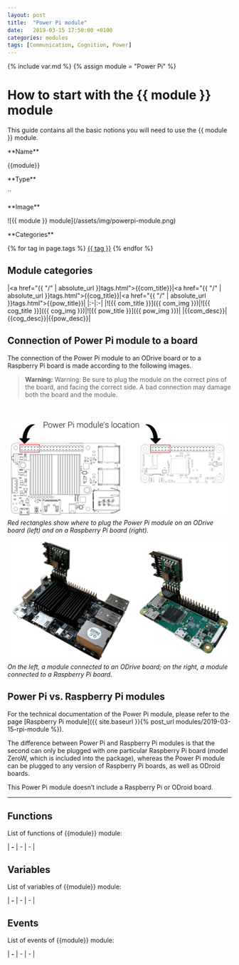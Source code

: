 ```yaml
---
layout: post
title:  "Power Pi module"
date:   2019-03-15 17:50:00 +0100
categories: modules
tags: [Communication, Cognition, Power]
---
```

{% include var.md %}
{% assign module = "Power Pi" %}

# How to start with the {{ module }} module

This guide contains all the basic notions you will need to use the {{ module }} module.

<div class="sheet" markdown="1">

<p class="sheet-title" markdown="1">**Name**</p>

<p class="indent" markdown="1">{{module}}</p>

<p class="sheet-title" markdown="1">**Type**</p>

<p class="indent" markdown="1">``</p>

<p class="sheet-title" markdown="1">**Image**</p>

<p class="indent" markdown="1">![{{ module }} module](/assets/img/powerpi-module.png)</p>

<p class="sheet-title" markdown="1">**Categories**</p>

<p class="indent" markdown="1">
{% for tag in page.tags %}
  <a href="{{ "/" | absolute_url }}tags.html">{{ tag }}</a>
{% endfor %}
</p>
</div>



## Module categories

|<a href="{{ "/" | absolute_url }}tags.html">{{com_title}}</a>|<a href="{{ "/" | absolute_url }}tags.html">{{cog_title}}</a>|<a href="{{ "/" | absolute_url }}tags.html">{{pow_title}}</a>|
|:-|:-|
|![{{ com_title }}]({{ com_img }})|![{{ cog_title }}]({{ cog_img }})|![{{ pow_title }}]({{ pow_img }})|
|{{com_desc}}|{{cog_desc}}|{{pow_desc}}|


## Connection of Power Pi module to a board
The connection of the Power Pi module to an ODrive board or to a Raspberry Pi board is made according to the following images.

<blockquote class="warning"><strong>Warning:</strong> Warning: Be sure to plug the module on the correct pins of the board, and facing the correct side. A bad connection may damage both the board and the module.</blockquote><br />

![Plug location](/assets/img/power-pi-1.png)<br />
*Red rectangles show where to plug the Power Pi module on an ODrive board (left) and on a Raspberry Pi board (right).*

![Preview](/assets/img/power-pi-2.png)<br />
*On the left, a module connected to an ODrive board; on the right, a module connected to a Raspberry Pi board.*

 

## Power Pi vs. Raspberry Pi modules
For the technical documentation of the Power Pi module, please refer to the page [Raspberry Pi module]({{ site.baseurl }}{% post_url modules/2019-03-15-rpi-module %}).

The difference between Power Pi and Raspberry Pi modules is that the second can only be plugged with one particular Raspberry Pi board (model ZeroW, which is included into the package), whereas the Power Pi module can be plugged to any version of Raspberry Pi boards, as well as ODroid boards. 

This Power Pi module doesn’t include a Raspberry Pi or ODroid board.

 

----

## Functions
List of functions of {{module}} module:

| **-** | - | - | 

## Variables
List of variables of {{module}} module:

| **-** | - | - | 

## Events
List of events of {{module}} module:

| **-** | - | - | 
